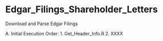 Edgar_Filings_Shareholder_Letters
=================================

Download and Parse Edgar Filings

A.  Initial Execution Order:
      1. Get_Header_Info.R
      2. XXXX
